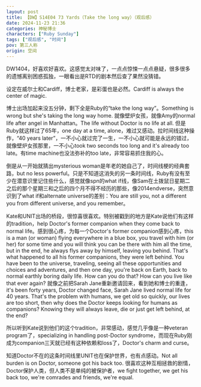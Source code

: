 ```yaml
---
layout: post
title: 【DW】S14E04 73 Yards（Take the long way）（观后感）
date: 2024-11-23 21:36
categories: 神秘博士
characters: ["Ruby Sunday"]
tags: ["观后感", "时间"]
pov: 第三人称
origin: 空间
---
```


DW1404，好喜欢好喜欢。这感觉太对味了，一点点惊悚一点点悬疑，很多很多的遗憾离别困惑孤独，一眼看出是RTD的剧本然后查了果然没猜错。

设定在威尔士和Cardiff，博士老家，是彩蛋也是必然。Cardiff is always the center of magic.

博士出场加起来没五分钟，剩下全是Ruby的“take the long way”。Something is wrong but she's taking the long way home. 就像壁炉女孩，就像Amy的normal life after angel in Manhattan。The life without Doctor is no life at all. 但是Ruby就这样过了65年，one day at a time, alone，难过又感动。拉时间线这种操作，“40 years later”，一不小心就过完了一生，一不小心就可能是永远的错过，就像壁炉女孩那里，一不小心took two seconds too long and it's already too late。有time machine也没法弥补的too late，非常容易抓住我的心。

倒是从一开始就猜出mysterious woman是年老的她自己了，时间线梗的经典套路，but no less powerful。只是不知道这消失的另一条时间线，Ruby有没有至少在潜意识里记住些什么，感觉就像spn的what if线，像Sam在土拨鼠日星期二之后的那个星期三和之后的四个月不得不经历的那些，像2014endverse，突然意识到了what if和alternate universe的差别：You are still you, not a different you from different universe, and you remember。

Kate和UNIT出场的桥段，很惊喜很喜欢。特别被戳到的地方是Kate说他们有这样的tradition，help Doctor's former companion when they come back to normal life。感到很心疼，为每一个Doctor's former companion感到心疼，this is a man (or woman) flying everywhere in a blue box, you travel with him (or her) for some time and you will think you can be there with him all the time, but in the end, he always flys away by himself, leaving you behind. That's what happened to all his former companions, they were left behind. You have been to the universe, traveling, seeing all these opportunities and choices and adventures, and then one day, you're back on Earth, back to normal earthly boring daily life. How can you do that? How can you live like that ever again? 就像之前把Sarah Jane重新邀请回来，看到她和博士的重逢，it's been forty years, Doctor changed face, Sarah Jane lived normal life for 40 years. That's the problem with humans, we get old so quickly, our lives are too short, then why does the Doctor keeps looking for humans as companions? Knowing they will always leave, die or just get left behind, at the end?

所以听到Kate说到他们的这个tradition，非常感动，感觉几乎像是一种veteran program了，specializing in handling post-Doctor syndrome，而现在Ruby刚成为companion三天就已经有这种依赖和loss了，Doctor's charm and curse。

知道Doctor不在的这条时间线里UNIT也在保护世界，也有点感动。Not all burden is on Doctor, someone got his back too. 很喜欢这种互相拯救的剧情，Doctor保护人类，但人类不是单纯的被保护者，we fight together, we get his back too, we're comrades and friends, we're equal.
